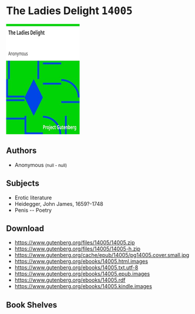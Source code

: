 # The Ladies Delight <kbd>14005</kbd>

![](./cover.medium.jpg "")

## Authors


 - Anonymous <small>(null - null)</small>

## Subjects


 - Erotic literature
 - Heidegger, John James, 1659?-1748
 - Penis -- Poetry

## Download


 - https://www.gutenberg.org/files/14005/14005.zip
 - https://www.gutenberg.org/files/14005/14005-h.zip
 - https://www.gutenberg.org/cache/epub/14005/pg14005.cover.small.jpg
 - https://www.gutenberg.org/ebooks/14005.html.images
 - https://www.gutenberg.org/ebooks/14005.txt.utf-8
 - https://www.gutenberg.org/ebooks/14005.epub.images
 - https://www.gutenberg.org/ebooks/14005.rdf
 - https://www.gutenberg.org/ebooks/14005.kindle.images

## Book Shelves


